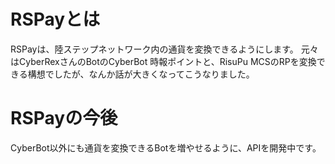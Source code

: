 # RSPayとは
RSPayは、陸ステップネットワーク内の通貨を変換できるようにします。
元々はCyberRexさんのBotのCyberBot 時報ポイントと、RisuPu MCSのRPを変換できる構想でしたが、なんか話が大きくなってこうなりました。

# RSPayの今後
CyberBot以外にも通貨を変換できるBotを増やせるように、APIを開発中です。

